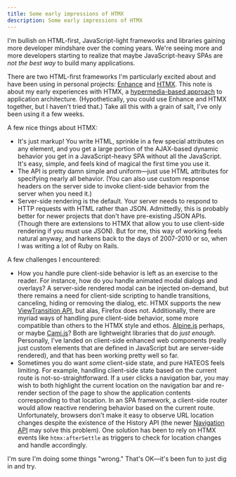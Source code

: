 ```yaml
---
title: Some early impressions of HTMX
description: Some early impressions of HTMX
---
```


I'm bullish on HTML-first, JavaScript-light frameworks and libraries gaining more developer mindshare over the coming years. We're seeing more and more developers starting to realize that maybe JavaScript-heavy SPAs are *not the best way* to build many applications.

There are two HTML-first frameworks I'm particularly excited about and have been using in personal projects: [Enhance](http://enhance.dev) and [HTMX](https://htmx.org/). This note is about my early experiences with HTMX, a [hypermedia-based approach](https://hypermedia.systems/) to application architecture. (Hypothetically, you could use Enhance and HTMX together, but I haven't tried that.) Take all this with a grain of salt, I've only been using it a few weeks.

A few nice things about HTMX:
- It's just markup! You write HTML, sprinkle in a few special attributes on any element, and you get a large portion of the AJAX-based dynamic behavior you get in a JavaScript-heavy SPA without all the JavaScript. It's easy, simple, and feels kind of magical the first time you use it.
- The API is pretty damn simple and uniform—just use HTML attributes for specifying nearly all behavior. (You can also use custom response headers on the server side to invoke client-side behavior from the server when you need it.)
- Server-side rendering is the default. Your server needs to respond to HTTP requests with HTML rather than JSON. Admittedly, this is probably better for newer projects that don't have pre-existing JSON APIs. (Though there are extensions to HTMX that allow you to use client-side rendering if you must use JSON). But for me, this way of working feels natural anyway, and harkens back to the days of 2007-2010 or so, when I was writing a lot of Ruby on Rails.

A few challenges I encountered:
- How you handle pure client-side behavior is left as an exercise to the reader. For instance, how do you handle animated modal dialogs and overlays? A server-side rendered modal can be injected on-demand, but there remains a need for client-side scripting to handle transitions, canceling, hiding or removing the dialog, etc. HTMX supports the new [ViewTransition API](https://developer.mozilla.org/en-US/docs/Web/API/View_Transitions_API), but alas, Firefox does not. Additionally, there are myriad ways of handling pure client-side behavior, some more compatible than others to the HTMX style and ethos. [Alpine.js](https://alpinejs.dev/) perhaps, or maybe [Cami.js](https://github.com/kennyfrc/cami.js)? Both are lightweight libraries that do *just enough*. Personally, I've landed on client-side enhanced web components (really just custom elements that are defined in JavaScript but are server-side rendered), and that has been working pretty well so far.
- Sometimes you do want *some* client-side state, and pure HATEOS feels limiting. For example, handling client-side state based on the current route is not-so-straightforward. If a user clicks a navigation bar, you may wish to both highlight the current location on the navigation bar and re-render section of the page to show the application contents corresponding to that location. In an SPA framework, a client-side router would allow reactive rendering behavior based on the current route. Unfortunately, browsers don't make it easy to observe URL location changes despite the existence of the History API (the newer [Navigation API](https://developer.mozilla.org/en-US/docs/Web/API/Navigation_API) may solve this problem). One solution has been to rely on HTMX events like `htmx:afterSettle` as triggers to check for location changes and handle accordingly.

I'm sure I'm doing some things "wrong." That's OK—it's been fun to just dig in and try.